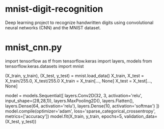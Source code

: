 # mnist-digit-recognition
Deep learning project to recognize handwritten digits using convolutional neural networks (CNN) and the MNIST dataset.
# mnist_cnn.py
import tensorflow as tf
from tensorflow.keras import layers, models
from tensorflow.keras.datasets import mnist

(X_train, y_train), (X_test, y_test) = mnist.load_data()
X_train, X_test = X_train/255.0, X_test/255.0
X_train = X_train[..., None]
X_test = X_test[..., None]

model = models.Sequential([
    layers.Conv2D(32, 3, activation='relu', input_shape=(28,28,1)),
    layers.MaxPooling2D(),
    layers.Flatten(),
    layers.Dense(64, activation='relu'),
    layers.Dense(10, activation='softmax')
])
model.compile(optimizer='adam', loss='sparse_categorical_crossentropy', metrics=['accuracy'])
model.fit(X_train, y_train, epochs=5, validation_data=(X_test, y_test))
